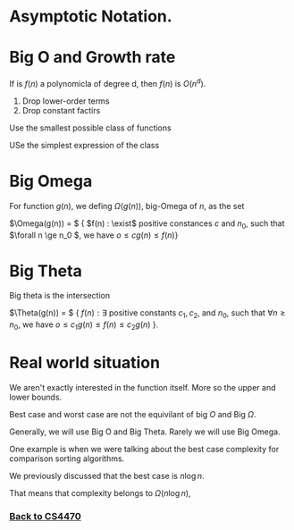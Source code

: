 # Asymptotic Notation.

# Big O and Growth rate

If is $f(n)$ a polynomicla of degree d, then $f(n)$ is $O(n^d)$.

1. Drop lower-order terms
2. Drop constant factirs

Use the smallest possible class of functions

USe the simplest expression of the class


# Big Omega

For function $g(n)$, we defing $\Omega(g(n))$, big-Omega of $n$, as the set

$\Omega(g(n)) = $ { $f(n) : \exist$ positive constances $c$ and $n_0$, such that $\forall n \ge n_0 $, we have $o \le cg(n) \le f(n)$}

# Big Theta

Big theta is the intersection

$\Theta(g(n)) = $ { $f(n) : \exists$ positive constants $c_1, c_2,$ and $n_0$, such that $\forall n \ge n_0$, we have $o \le c_1g(n) \le f(n) \le c_2g(n)$ }.

# Real world situation

We aren't exactly interested in the function itself. More so the upper and lower bounds.

Best case and worst case are not the equivilant of big $O$ and Big $\Omega$.

Generally, we will use Big O and Big Theta. Rarely we will use Big Omega.

One example is when we were talking about the best case complexity for comparison sorting algorithms.

We previously discussed that the best case is $n\log n$.

That means that complexity belongs to $\Omega (n\log n)$,


  

### [Back to CS4470](%WEBPATH%/classes/cs4470/)